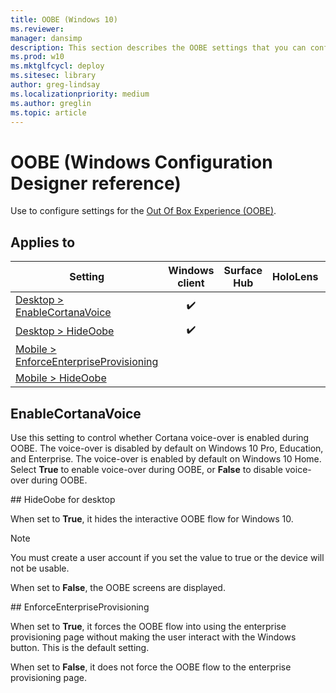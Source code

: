 ```yaml
---
title: OOBE (Windows 10)
ms.reviewer: 
manager: dansimp
description: This section describes the OOBE settings that you can configure in provisioning packages for Windows 10 using Windows Configuration Designer.
ms.prod: w10
ms.mktglfcycl: deploy
ms.sitesec: library
author: greg-lindsay
ms.localizationpriority: medium
ms.author: greglin
ms.topic: article
---
```


# OOBE (Windows Configuration Designer reference)

Use to configure settings for the [Out Of Box Experience (OOBE)](/windows-hardware/customize/desktop/customize-oobe).

## Applies to

| Setting   | Windows client | Surface Hub | HoloLens | IoT Core |
| --- | :---: | :---: | :---: | :---: | 
| [Desktop > EnableCortanaVoice](#enablecortanavoice) | ✔️  |  |  |  |
| [Desktop > HideOobe](#hided) | ✔️  |  |  |  |
| [Mobile > EnforceEnterpriseProvisioning](#nforce) |   |  |  |  |
| [Mobile > HideOobe](#hidem) |   |  |  |  |




## EnableCortanaVoice

Use this setting to control whether Cortana voice-over is enabled during OOBE. The voice-over is disabled by default on Windows 10 Pro, Education, and Enterprise. The voice-over is enabled by default on Windows 10 Home. Select **True** to enable voice-over during OOBE, or **False** to disable voice-over during OOBE.

<span id="hided" />
## HideOobe for desktop

When set to **True**, it hides the interactive OOBE flow for Windows 10.

>[!NOTE]
>You must create a user account if you set the value to true or the device will not be usable.

When set to **False**, the OOBE screens are displayed.

<span id="nforce" />
## EnforceEnterpriseProvisioning

When set to **True**, it forces the OOBE flow into using the enterprise provisioning page without making the user interact with the Windows button. This is the default setting.

When set to **False**, it does not force the OOBE flow to the enterprise provisioning page.

<span id="hidem" />
